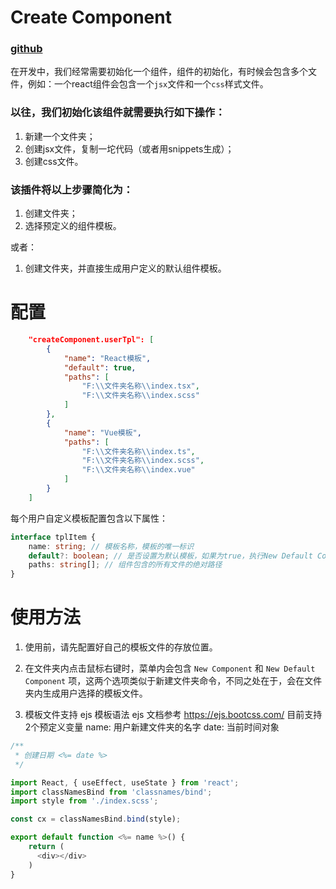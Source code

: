 # Create Component
### [github](https://github.com/zhuweileo/create-component)  
在开发中，我们经常需要初始化一个组件，组件的初始化，有时候会包含多个文件，例如：一个react组件会包含一个`jsx`文件和一个`css`样式文件。

### 以往，我们初始化该组件就需要执行如下操作：
1. 新建一个文件夹；
2. 创建jsx文件，复制一坨代码（或者用snippets生成）；
3. 创建css文件。

### 该插件将以上步骤简化为：
1. 创建文件夹；
2. 选择预定义的组件模板。

或者：
1. 创建文件夹，并直接生成用户定义的默认组件模板。


# 配置

```json
    "createComponent.userTpl": [
        {
            "name": "React模板",
            "default": true,
            "paths": [
                "F:\\文件夹名称\\index.tsx",
                "F:\\文件夹名称\\index.scss"
            ]
        },
        {
            "name": "Vue模板",
            "paths": [
                "F:\\文件夹名称\\index.ts",
                "F:\\文件夹名称\\index.scss",
                "F:\\文件夹名称\\index.vue"
            ]
        }
    ]
```
每个用户自定义模板配置包含以下属性：
```ts
interface tplItem {
	name: string; // 模板名称，模板的唯一标识
	default?: boolean; // 是否设置为默认模板，如果为true，执行New Default Component命令时会直接使用该模板
	paths: string[]; // 组件包含的所有文件的绝对路径
}
```

# 使用方法
1. 使用前，请先配置好自己的模板文件的存放位置。

2. 在文件夹内点击鼠标右键时，菜单内会包含 `New Component` 和 `New Default Component` 项，这两个选项类似于新建文件夹命令，不同之处在于，会在文件夹内生成用户选择的模板文件。

3. 模板文件支持 ejs 模板语法
ejs 文档参考 https://ejs.bootcss.com/
目前支持2个预定义变量
name: 用户新建文件夹的名字
date: 当前时间对象

```js
/**
 * 创建日期 <%= date %>
 */

import React, { useEffect, useState } from 'react';
import classNamesBind from 'classnames/bind';
import style from './index.scss';

const cx = classNamesBind.bind(style);

export default function <%= name %>() {
    return (
      <div></div>
    )
}
```


